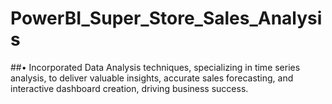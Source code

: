 # PowerBI_Super_Store_Sales_Analysis

##•	Incorporated Data Analysis techniques, specializing in time series analysis, to deliver valuable insights, accurate sales forecasting, and interactive dashboard creation, driving business success.
